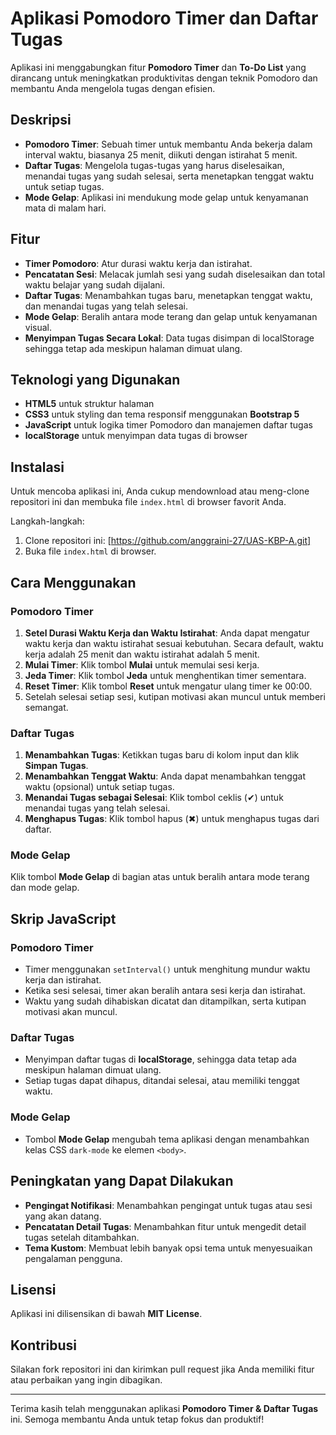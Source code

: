 # Aplikasi Pomodoro Timer dan Daftar Tugas

Aplikasi ini menggabungkan fitur **Pomodoro Timer** dan **To-Do List** yang dirancang untuk meningkatkan produktivitas dengan teknik Pomodoro dan membantu Anda mengelola tugas dengan efisien. 

## Deskripsi
- **Pomodoro Timer**: Sebuah timer untuk membantu Anda bekerja dalam interval waktu, biasanya 25 menit, diikuti dengan istirahat 5 menit.
- **Daftar Tugas**: Mengelola tugas-tugas yang harus diselesaikan, menandai tugas yang sudah selesai, serta menetapkan tenggat waktu untuk setiap tugas.
- **Mode Gelap**: Aplikasi ini mendukung mode gelap untuk kenyamanan mata di malam hari.

## Fitur
- **Timer Pomodoro**: Atur durasi waktu kerja dan istirahat.
- **Pencatatan Sesi**: Melacak jumlah sesi yang sudah diselesaikan dan total waktu belajar yang sudah dijalani.
- **Daftar Tugas**: Menambahkan tugas baru, menetapkan tenggat waktu, dan menandai tugas yang telah selesai.
- **Mode Gelap**: Beralih antara mode terang dan gelap untuk kenyamanan visual.
- **Menyimpan Tugas Secara Lokal**: Data tugas disimpan di localStorage sehingga tetap ada meskipun halaman dimuat ulang.

## Teknologi yang Digunakan
- **HTML5** untuk struktur halaman
- **CSS3** untuk styling dan tema responsif menggunakan **Bootstrap 5**
- **JavaScript** untuk logika timer Pomodoro dan manajemen daftar tugas
- **localStorage** untuk menyimpan data tugas di browser

## Instalasi

Untuk mencoba aplikasi ini, Anda cukup mendownload atau meng-clone repositori ini dan membuka file `index.html` di browser favorit Anda.

Langkah-langkah:
1. Clone repositori ini:
 [https://github.com/anggraini-27/UAS-KBP-A.git]
2. Buka file `index.html` di browser.

## Cara Menggunakan

### Pomodoro Timer
1. **Setel Durasi Waktu Kerja dan Waktu Istirahat**: Anda dapat mengatur waktu kerja dan waktu istirahat sesuai kebutuhan. Secara default, waktu kerja adalah 25 menit dan waktu istirahat adalah 5 menit.
2. **Mulai Timer**: Klik tombol **Mulai** untuk memulai sesi kerja.
3. **Jeda Timer**: Klik tombol **Jeda** untuk menghentikan timer sementara.
4. **Reset Timer**: Klik tombol **Reset** untuk mengatur ulang timer ke 00:00.
5. Setelah selesai setiap sesi, kutipan motivasi akan muncul untuk memberi semangat.

### Daftar Tugas
1. **Menambahkan Tugas**: Ketikkan tugas baru di kolom input dan klik **Simpan Tugas**.
2. **Menambahkan Tenggat Waktu**: Anda dapat menambahkan tenggat waktu (opsional) untuk setiap tugas.
3. **Menandai Tugas sebagai Selesai**: Klik tombol ceklis (✔) untuk menandai tugas yang telah selesai.
4. **Menghapus Tugas**: Klik tombol hapus (✖) untuk menghapus tugas dari daftar.

### Mode Gelap
Klik tombol **Mode Gelap** di bagian atas untuk beralih antara mode terang dan mode gelap.


## Skrip JavaScript

### Pomodoro Timer
- Timer menggunakan `setInterval()` untuk menghitung mundur waktu kerja dan istirahat.
- Ketika sesi selesai, timer akan beralih antara sesi kerja dan istirahat.
- Waktu yang sudah dihabiskan dicatat dan ditampilkan, serta kutipan motivasi akan muncul.

### Daftar Tugas
- Menyimpan daftar tugas di **localStorage**, sehingga data tetap ada meskipun halaman dimuat ulang.
- Setiap tugas dapat dihapus, ditandai selesai, atau memiliki tenggat waktu.

### Mode Gelap
- Tombol **Mode Gelap** mengubah tema aplikasi dengan menambahkan kelas CSS `dark-mode` ke elemen `<body>`.

## Peningkatan yang Dapat Dilakukan
- **Pengingat Notifikasi**: Menambahkan pengingat untuk tugas atau sesi yang akan datang.
- **Pencatatan Detail Tugas**: Menambahkan fitur untuk mengedit detail tugas setelah ditambahkan.
- **Tema Kustom**: Membuat lebih banyak opsi tema untuk menyesuaikan pengalaman pengguna.

## Lisensi
Aplikasi ini dilisensikan di bawah **MIT License**.

## Kontribusi
Silakan fork repositori ini dan kirimkan pull request jika Anda memiliki fitur atau perbaikan yang ingin dibagikan.

---

Terima kasih telah menggunakan aplikasi **Pomodoro Timer & Daftar Tugas** ini. Semoga membantu Anda untuk tetap fokus dan produktif!

